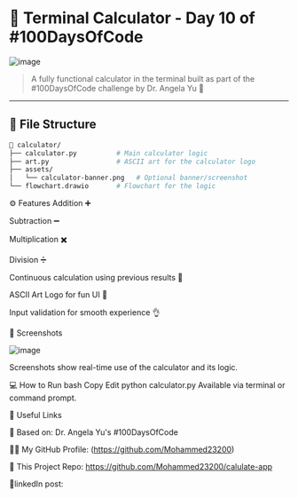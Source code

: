 # 🧮 Terminal Calculator - Day 10 of #100DaysOfCode

![image](https://github.com/user-attachments/assets/6b30f8b7-7b5c-40b7-b7ac-c1e7878410da)


> A fully functional calculator in the terminal built as part of the #100DaysOfCode challenge by Dr. Angela Yu 🚀

---

## 📂 File Structure

```bash
📁 calculator/
├── calculator.py          # Main calculator logic
├── art.py                 # ASCII art for the calculator logo
├── assets/
│   └── calculator-banner.png   # Optional banner/screenshot
└── flowchart.drawio       # Flowchart for the logic
```
⚙️ Features
Addition ➕

Subtraction ➖

Multiplication ✖️

Division ➗

Continuous calculation using previous results 🔁

ASCII Art Logo for fun UI 🎨

Input validation for smooth experience 👌

📸 Screenshots

![image](https://github.com/user-attachments/assets/0676effe-437a-42b8-8adb-e96f4adb854c)


Screenshots show real-time use of the calculator and its logic.

💻 How to Run
bash
Copy
Edit
python calculator.py
Available via terminal or command prompt.

🔗 Useful Links


🧠 Based on: Dr. Angela Yu's #100DaysOfCode

🧑‍💻 My GitHub Profile: (https://github.com/Mohammed23200)

📁 This Project Repo: https://github.com/Mohammed23200/calulate-app

🎉linkedIn post: 
